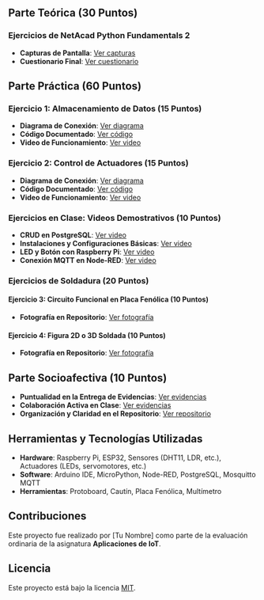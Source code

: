 
## Parte Teórica (30 Puntos)
### Ejercicios de NetAcad Python Fundamentals 2
- **Capturas de Pantalla**: [Ver capturas](/teoria/capturas_pantalla)
- **Cuestionario Final**: [Ver cuestionario](/teoria/cuestionario_final)

## Parte Práctica (60 Puntos)
### Ejercicio 1: Almacenamiento de Datos (15 Puntos)
- **Diagrama de Conexión**: [Ver diagrama](/proyectos/ejercicio_1_almacenamiento_datos/diagramas)
- **Código Documentado**: [Ver código](/proyectos/ejercicio_1_almacenamiento_datos/codigo)
- **Video de Funcionamiento**: [Ver video](/proyectos/ejercicio_1_almacenamiento_datos/videos)

### Ejercicio 2: Control de Actuadores (15 Puntos)
- **Diagrama de Conexión**: [Ver diagrama](/proyectos/ejercicio_2_control_actuadores/diagramas)
- **Código Documentado**: [Ver código](/proyectos/ejercicio_2_control_actuadores/codigo)
- **Video de Funcionamiento**: [Ver video](/proyectos/ejercicio_2_control_actuadores/videos)

### Ejercicios en Clase: Videos Demostrativos (10 Puntos)
- **CRUD en PostgreSQL**: [Ver video](/proyectos/ejercicios_clase/videos)
- **Instalaciones y Configuraciones Básicas**: [Ver video](/proyectos/ejercicios_clase/videos)
- **LED y Botón con Raspberry Pi**: [Ver video](/proyectos/ejercicios_clase/videos)
- **Conexión MQTT en Node-RED**: [Ver video](/proyectos/ejercicios_clase/videos)

### Ejercicios de Soldadura (20 Puntos)
#### Ejercicio 3: Circuito Funcional en Placa Fenólica (10 Puntos)
- **Fotografía en Repositorio**: [Ver fotografía](/proyectos/soldadura/ejercicio_3_circuito_fenolica)

#### Ejercicio 4: Figura 2D o 3D Soldada (10 Puntos)
- **Fotografía en Repositorio**: [Ver fotografía](/proyectos/soldadura/ejercicio_4_figura_soldada)

## Parte Socioafectiva (10 Puntos)
- **Puntualidad en la Entrega de Evidencias**: [Ver evidencias](#)
- **Colaboración Activa en Clase**: [Ver evidencias](#)
- **Organización y Claridad en el Repositorio**: [Ver repositorio](#)

## Herramientas y Tecnologías Utilizadas
- **Hardware**: Raspberry Pi, ESP32, Sensores (DHT11, LDR, etc.), Actuadores (LEDs, servomotores, etc.)
- **Software**: Arduino IDE, MicroPython, Node-RED, PostgreSQL, Mosquitto MQTT
- **Herramientas**: Protoboard, Cautín, Placa Fenólica, Multímetro

## Contribuciones
Este proyecto fue realizado por [Tu Nombre] como parte de la evaluación ordinaria de la asignatura **Aplicaciones de IoT**.

## Licencia
Este proyecto está bajo la licencia [MIT](LICENSE).
